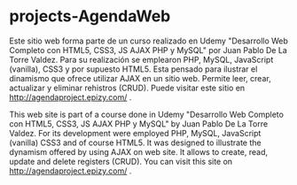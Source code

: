 # projects-AgendaWeb
Este sitio web forma parte de un curso realizado en Udemy "Desarrollo Web Completo con HTML5, CSS3, JS AJAX PHP y MySQL" por Juan Pablo De La Torre Valdez. 
Para su realización se emplearon PHP, MySQL, JavaScript (vanilla), CSS3 y por supuesto HTML5. 
Esta pensado para ilustrar el dinamismo que ofrece utilizar AJAX en un sitio web.
Permite leer, crear, actualizar y eliminar rehistros (CRUD). 
Puede visitar este sitio en http://agendaproject.epizy.com/ .

This web site is part of a course done in Udemy "Desarrollo Web Completo con HTML5, CSS3, JS AJAX PHP y MySQL" by Juan Pablo De La Torre Valdez.
For its development were employed PHP, MySQL, JavaScript (vanilla) CSS3 and of course HTML5.
It was designed to illustrate the dynamism offered by using AJAX on web site.
It allows to create, read, update and delete registers (CRUD).
You can visit this site on http://agendaproject.epizy.com/ .
